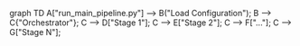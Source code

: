 graph TD
    A["run_main_pipeline.py"] --> B("Load Configuration");
    B --> C{"Orchestrator"};
    C --> D["Stage 1"];
    C --> E["Stage 2"];
    C --> F["..."];
    C --> G["Stage N"];